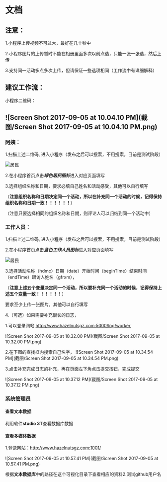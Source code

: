 # 文档

## 注意：

1.小程序上传视频不可过大，最好在几十秒中

2.小程序图片的上传暂时不能在相册里面多次以前点选，只能一张一张选，然后上传

3.支持同一活动多点多次上传，但请保证一些选项相同（工作流中有详细解释）





## 建议工作流： 



小程序二维码：

## ![Screen Shot 2017-09-05 at 10.04.10 PM](截图/Screen Shot 2017-09-05 at 10.04.10 PM.png)

### 阿姨：

1.扫描上述二维码, 进入小程序（发布之后可以搜索，不用搜索，目前是测试阶段）

 ![居民](截图/居民.png)





2.在小程序首页点击***绿色居民图标***进入对应页面填写

3.选择组织名称和日期，要求必填自己姓名和活动感受，其他可以自行填写

（**注意组织名称和日期决定同一个活动，所以在补充同一个活动的时候，记得保持组织名称和日期一致！！！！！！**）

（注意只要选择相同的组织名称和日期，则评论人可以归结到同一个活动中）



### 工作人员：

1.扫描上述二维码, 进入小程序（发布之后可以搜索，不用搜索，目前是测试阶段）

2.在小程序首页点击***蓝色工作人员图标***进入对应页面填写

 ![居民](截图/居民.png)





3.选择活动名称（hdmc）日期（date）开始时间（beginTime）结束时间（endTime）跟访人姓名（gfrxm），

（**注意上述五个变量决定同一个活动，所以要补充同一个活动的时候，记得保持上述五个变量一致！！！！！！**）

要求至少上传一张图片，其他可以自行填写





4.（可选）如果需要补充很长的日志，

1.可以登录网站 http://www.hazelnutsgz.com:5000/log/worker,

 ![Screen Shot 2017-09-05 at 10.32.00 PM](截图/Screen Shot 2017-09-05 at 10.32.00 PM.png)

2.在下图的查找框内搜索自己名字， ![Screen Shot 2017-09-05 at 10.34.54 PM](截图/Screen Shot 2017-09-05 at 10.34.54 PM.png)

3.点击补充完成日志的补充，再在页面左下角点击提交按钮，完成提交

 ![Screen Shot 2017-09-05 at 10.37.12 PM](截图/Screen Shot 2017-09-05 at 10.37.12 PM.png)





### 系统管理员



#### 查看文本数据

利用软件**studio 3T**查看数据库数据



#### 查看多媒体数据

1.登录网站：http://www.hazelnutsgz.com:1001/

![Screen Shot 2017-09-05 at 10.57.41 PM](截图/Screen Shot 2017-09-05 at 10.57.41 PM.png)

根据**文本数据库**中的路径在这个可视化目录下查看相应的资料2.测试github用户名



